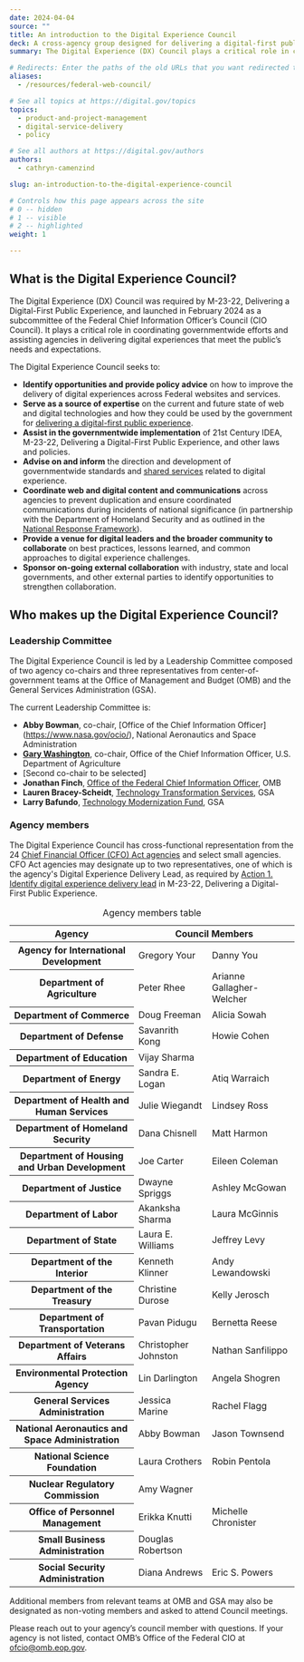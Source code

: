 ```yaml
---
date: 2024-04-04
source: ""
title: An introduction to the Digital Experience Council
deck: A cross-agency group designed for delivering a digital-first public experience
summary: The Digital Experience (DX) Council plays a critical role in coordinating governmentwide efforts and assisting agencies in delivering digital experiences that meet the public’s needs and expectations.

# Redirects: Enter the paths of the old URLs that you want redirected to this page.
aliases:
  - /resources/federal-web-council/

# See all topics at https://digital.gov/topics
topics:
  - product-and-project-management
  - digital-service-delivery
  - policy

# See all authors at https://digital.gov/authors
authors:
  - cathryn-camenzind

slug: an-introduction-to-the-digital-experience-council

# Controls how this page appears across the site
# 0 -- hidden
# 1 -- visible
# 2 -- highlighted
weight: 1

---
```


## What is the Digital Experience Council?

The Digital Experience (DX) Council was required by M-23-22, Delivering a Digital-First Public Experience, and launched in February 2024 as a subcommittee of the Federal Chief Information Officer’s Council (CIO Council). It plays a critical role in coordinating governmentwide efforts and assisting agencies in delivering digital experiences that meet the public’s needs and expectations.

The Digital Experience Council seeks to:

* **Identify opportunities and provide policy advice** on how to improve the delivery of digital experiences across Federal websites and services.
* **Serve as a source of expertise** on the current and future state of web and digital technologies and how they could be used by the government for [delivering a digital-first public experience](https://digital.gov/resources/delivering-digital-first-public-experience/).
* **Assist in the governmentwide implementation** of 21st Century IDEA, M-23-22, Delivering a Digital-First Public Experience, and other laws and policies.
* **Advise on and inform** the direction and development of governmentwide standards and [shared services](https://digital.gov/services/) related to digital experience.
* **Coordinate web and digital content and communications** across agencies to prevent duplication and ensure coordinated communications during incidents of national significance (in partnership with the Department of Homeland Security and as outlined in the [National Response Framework](https://www.fema.gov/emergency-managers/national-preparedness/frameworks/response)).
* **Provide a venue for digital leaders and the broader community to collaborate** on best practices, lessons learned, and common approaches to digital experience challenges.
* **Sponsor on-going external collaboration** with industry, state and local governments, and other external parties to identify opportunities to strengthen collaboration.

## Who makes up the Digital Experience Council?

### Leadership Committee

The Digital Experience Council is led by a Leadership Committee composed of two agency co-chairs and three representatives from center-of-government teams at the Office of Management and Budget (OMB) and the General Services Administration (GSA).

The current Leadership Committee is:

* **Abby Bowman**, co-chair, [Office of the Chief Information Officer] (https://www.nasa.gov/ocio/), National Aeronautics and Space Administration
* **[Gary Washington](https://www.usda.gov/ocio/leadership/gary-washington)**, co-chair, Office of the Chief Information Officer, U.S. Department of Agriculture
* \[Second co-chair to be selected]
* **Jonathan Finch**, [Office of the Federal Chief Information Officer](https://www.whitehouse.gov/omb/management/ofcio/), OMB
* **Lauren Bracey-Scheidt**, [Technology Transformation Services](https://www.gsa.gov/about-us/organization/federal-acquisition-service/technology-transformation-services), GSA
* **Larry Bafundo**, [Technology Modernization Fund](https://tmf.cio.gov/), GSA

### Agency members

The Digital Experience Council has cross-functional representation from the 24 [Chief Financial Officer (CFO) Act agencies](https://www.cfo.gov/members/) and select small agencies. CFO Act agencies may designate up to two representatives, one of which is the agency's Digital Experience Delivery Lead, as required by [Action 1. Identify digital experience delivery lead](https://digital.gov/resources/delivering-digital-first-public-experience/#action-1-identify-digital-experience-delivery-lead) in M-23-22, Delivering a Digital-First Public Experience.

<table class="usa-table usa-table--striped">
  <caption>Agency members table</caption>
  <thead>
    <tr>
      <th scope="col">Agency</th>
      <th scope="col" colspan="2">Council Members</th>
    </tr>
  </thead>
  <tbody>
    <tr>
      <th scope="row">Agency for International Development</th>
      <td>Gregory Your</td>
      <td>Danny You</td>
    </tr>
    <tr>
      <th scope="row">Department of Agriculture</th>
      <td>Peter Rhee</td>
      <td>Arianne Gallagher-Welcher</td>
    </tr>
    <tr>
      <th scope="row">Department of Commerce</th>
      <td>Doug Freeman</td>
      <td>Alicia Sowah</td>
    </tr>
    <tr>
      <th scope="row">Department of Defense</th>
      <td>Savanrith Kong</td>
      <td>Howie Cohen</td>
    </tr>
    <tr>
      <th scope="row">Department of Education</th>
      <td>Vijay Sharma</td>
      <td>&nbsp;</td>
    </tr>
    <tr>
      <th scope="row">Department of Energy</th>
      <td>Sandra E. Logan</td>
      <td>Atiq Warraich</td>
    </tr>
    <tr>
      <th scope="row">Department of Health and Human Services</th>
      <td>Julie Wiegandt</td>
      <td>Lindsey Ross</td>
    </tr>
    <tr>
      <th scope="row">Department of Homeland Security</th>
      <td>Dana Chisnell</td>
      <td>Matt Harmon</td>
    </tr>
    <tr>
      <th scope="row">Department of Housing and Urban
Development</th>
      <td>Joe Carter</td>
      <td>Eileen Coleman</td>
    </tr>
    <tr>
      <th scope="row">Department of Justice</th>
      <td>Dwayne Spriggs</td>
      <td>Ashley McGowan</td>
    </tr>
    <tr>
      <th scope="row">Department of Labor</th>
      <td>Akanksha Sharma</td>
      <td>Laura McGinnis</td>
    </tr>
    <tr>
      <th scope="row">Department of State</th>
      <td>Laura E. Williams</td>
      <td>Jeffrey Levy</td>
    </tr>
    <tr>
      <th scope="row">Department of the Interior</th>
      <td>Kenneth Klinner</td>
      <td>Andy Lewandowski</td>
    </tr>
    <tr>
      <th scope="row">Department of the Treasury</th>
      <td>Christine Durose</td>
      <td>Kelly Jerosch</td>
    </tr>
    <tr>
      <th scope="row">Department of Transportation</th>
      <td>Pavan Pidugu</td>
      <td>Bernetta Reese</td>
    </tr>
    <tr>
      <th scope="row">Department of Veterans Affairs</th>
      <td>Christopher Johnston</td>
      <td>Nathan Sanfilippo</td>
    </tr>
    <tr>
      <th scope="row">Environmental Protection Agency</th>
      <td>Lin Darlington</td>
      <td>Angela Shogren</td>
    </tr>
    <tr>
      <th scope="row">General Services Administration</th>
      <td>Jessica Marine</td>
      <td>Rachel Flagg</td>
    </tr>
    <tr>
      <th scope="row">National Aeronautics and Space
Administration</th>
      <td>Abby Bowman</td>
      <td>Jason Townsend</td>
    </tr>
    <tr>
      <th scope="row">National Science Foundation</th>
      <td>Laura Crothers</td>
      <td>Robin Pentola</td>
    </tr>
    <tr>
      <th scope="row">Nuclear Regulatory Commission</th>
      <td>Amy Wagner</td>
      <td>&nbsp;</td>
    </tr>
    <tr>
      <th scope="row">Office of Personnel Management</th>
      <td>Erikka Knutti</td>
      <td>Michelle Chronister</td>
    </tr>
    <tr>
      <th scope="row">Small Business Administration</th>
      <td>Douglas Robertson</td>
      <td>&nbsp;</td>
    </tr>
    <tr>
      <th scope="row">Social Security Administration</th>
      <td>Diana Andrews</td>
      <td>Eric S. Powers</td>
    </tr>
  </tbody>
</table>

Additional members from relevant teams at OMB and GSA may also be designated as non-voting members and asked to attend Council meetings.

Please reach out to your agency’s council member with questions. If your agency is not listed, contact OMB’s Office of the Federal CIO at ofcio@omb.eop.gov.
